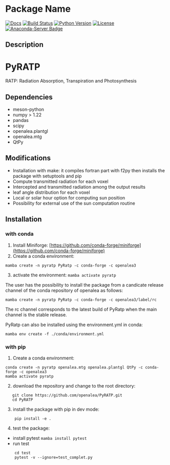 # Package Name
[![Docs](https://readthedocs.org/projects/pyratp/badge/?version=latest)](https://pyratp.readthedocs.io/)
[![Build Status](https://github.com/openalea/PyRatp/actions/workflows/conda-package-build.yml/badge.svg?branch=master)](https://github.com/openalea/PyRatp/actions/workflows/conda-package-build.yml?query=branch%3Amaster)
[![Python Version](https://img.shields.io/badge/python-3.8%20%7C%203.9%20%7C%203.10%20%7C%203.11%20%7C%203.12-blue)](https://www.python.org/downloads/)
[![License](https://img.shields.io/badge/License--CeCILL-C-blue)](https://www.cecill.info/licences/Licence_CeCILL-C_V1-en.html)
[![Anaconda-Server Badge](https://anaconda.org/openalea3/pyratp/badges/version.svg)](https://anaconda.org/openalea3/pyratp)

## Description
# PyRATP
RATP: Radiation Absorption, Transpiration and Photosynthesis

## Dependencies
- meson-python
- numpy > 1.22
- pandas
- scipy
- openalea.plantgl
- openalea.mtg
- QtPy

## Modifications 
- Installation with make: it compiles fortran part with f2py then installs the package with setuptools and pip
- Compute transmitted radiation for each voxel
- Intercepted and transmitted radiation among the output results
- leaf angle distribution for each voxel
- Local or solar hour option for computing sun position
- Possibility for external use of the sun computation routine

## Installation 
### with conda
1) Install Miniforge: [https://github.com/conda-forge/miniforge](https://github.com/conda-forge/miniforge)
2) Create a conda environment:
```shell
mamba create -n pyratp PyRatp -c conda-forge -c openalea3
```
3) activate the environment: `mamba activate pyratp`

The user has the possibility to install the package from a candicate release channel 
of the conda repository of openalea as follows:
```shell
mamba create -n pyratp PyRatp -c conda-forge -c openalea3/label/rc
```
The rc channel corresponds to the latest build of PyRatp when the main channel is the 
stable release.

PyRatp can also be installed using the environment.yml in conda:
```shell
mamba env create -f ./conda/environment.yml
```

### with pip
1) Create a conda environment:
```shell
conda create -n pyratp openalea.mtg openalea.plantgl QtPy -c conda-forge -c openalea3
mamba activate pyratp
```
2) download the repository and change to the root directory:
```shell
   git clone https://github.com/openalea/PyRATP.git
   cd PyRATP
```
3) install the package with pip in dev mode:
```shell
    pip install -e .
```
4) test the package:
- install pytest `mamba install pytest`
- run test
```shell
    cd test
    pytest -v --ignore=test_complet.py
```

